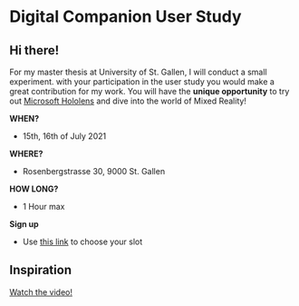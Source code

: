 # Digital Companion User Study
## Hi there!
For my master thesis at University of St. Gallen, I will conduct a small experiment. with your participation in the user study you would make a great contribution for my work. You will have the **unique opportunity** to try out [Microsoft Hololens](https://www.microsoft.com/en-us/hololens) and dive into the world of Mixed Reality!

**WHEN?**
- 15th, 16th of July 2021

**WHERE?**
- Rosenbergstrasse 30, 9000 St. Gallen

**HOW LONG?**
- 1 Hour max

**Sign up**
- Use [this link](https://doodle.com/poll/s26f3w9x9sghdqya?utm_source=poll&utm_medium=link) to choose your slot


## Inspiration
[Watch the video!](https://1drv.ms/v/s!AmkvWtvk2ovx7EUgp1FqaJUDll8v)
